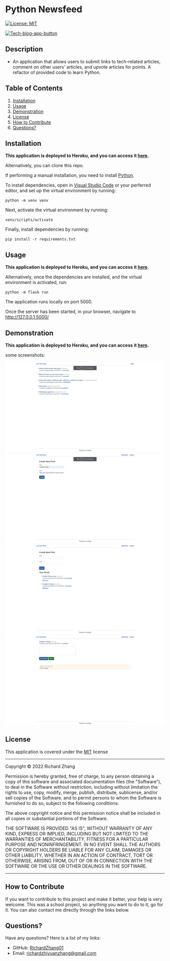 # Python Newsfeed

[![License: MIT](https://img.shields.io/badge/License-MIT-yellow.svg)](https://opensource.org/licenses/MIT) 

[![Tech-blog-app-button](https://www.herokucdn.com/deploy/button.svg)](https://shrouded-tor-99759.herokuapp.com/)


## Description

- An application that allows users to submit links to tech-related articles, comment on other users' articles, and upvote articles for points. A refactor of provided code to learn Python.

## Table of Contents

1. [Installation](#installation)
2. [Usage](#usage)
3. [Demonstration](#demonstration)
4. [License](#license)
5. [How to Contribute](#how-to-contribute)
6. [Questions?](#questions)

## <a id="installation"></a>Installation

**This application is deployed to Heroku, and you can access it [here](https://shrouded-tor-99759.herokuapp.com/).**

Alternatively, you can clone this repo. 

If performing a manual installation, you need to install [Python](https://www.python.org/downloads/).

To install dependencies, open in [Visual Studio Code](https://code.visualstudio.com/) or your perferred editor, and set up the virtual environment by running:

    python -m venv venv

Next, activate the virtual environment by running:

    venv/scripts/activate

Finally, install dependencies by running:

    pip install -r requirements.txt

## <a id="usage"></a>Usage

**This application is deployed to Heroku, and you can access it [here](https://shrouded-tor-99759.herokuapp.com/).**

Alternatively, once the dependencies are installed, and the virtual environment is activated, run: 

    python -m flask run

The application runs locally on port 5000.

Once the server has been started, in your browser, navigate to http://127.0.0.1:5000/

## <a id="demonstration"></a> Demonstration

**This application is deployed to Heroku, and you can access it [here](https://shrouded-tor-99759.herokuapp.com/).**

some screenshots:

![Screenshot of the front page](./images/screenshot-1.png)
![Screenshot of the dashboard](./images/screenshot-2.png)
![Screenshot of the dashboard with posts](./images/screenshot-3.png)
![Screenshot of the edit post page](./images/screenshot-4.png)

## <a id="license"></a>License

This application is covered under the [MIT](https://opensource.org/licenses/MIT) license

----------------------------------------------------------------

  Copyright © 2022 Richard Zhang

  Permission is hereby granted, free of charge, to any person obtaining a copy of this software and associated documentation files (the "Software"), to deal in the Software without restriction, including without limitation the rights to use, copy, modify, merge, publish, distribute, sublicense, and/or sell copies of the Software, and to permit persons to whom the Software is furnished to do so, subject to the following conditions:
  
  The above copyright notice and this permission notice shall be included in all copies or substantial portions of the Software.
  
  THE SOFTWARE IS PROVIDED "AS IS", WITHOUT WARRANTY OF ANY KIND, EXPRESS OR IMPLIED, INCLUDING BUT NOT LIMITED TO THE WARRANTIES OF MERCHANTABILITY, FITNESS FOR A PARTICULAR PURPOSE AND NONINFRINGEMENT. IN NO EVENT SHALL THE AUTHORS OR COPYRIGHT HOLDERS BE LIABLE FOR ANY CLAIM, DAMAGES OR OTHER LIABILITY, WHETHER IN AN ACTION OF CONTRACT, TORT OR OTHERWISE, ARISING FROM, OUT OF OR IN CONNECTION WITH THE SOFTWARE OR THE USE OR OTHER DEALINGS IN THE SOFTWARE.

  ----------------------------------------------------------------

## <a id="how-to-contribute"></a>How to Contribute

If you want to contribute to this project and make it better, your help is very welcome. This was a school project, so anything you want to do to it, go for it. You can also contact me directly through the links below.

## <a id="questions"></a>Questions?

Have any questions? Here is a list of my links:
- GitHub: [RichardZhang01](https://github.com/RichardZhang01)
- Email: richardzhiyuanzhang@gmail.com

